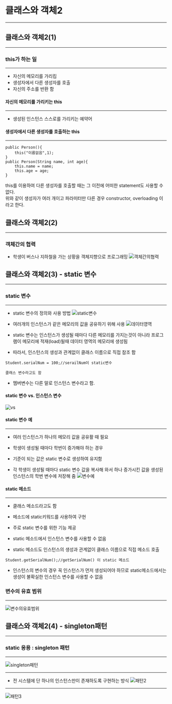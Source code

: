 # 클래스와 객체2

---

## 클래스와 객체2(1)

---

### this가 하는 일

---

- 자신의 메모리를 가리킴
- 생성자에서 다른 생성자를 호출
- 자신의 주소를 반환 함

#### 자신의 메모리를 가리키는 this

---

- 생성된 인스턴스 스스로를 가리키는 예약어

#### 생성자에서 다른 생성자를 호출하는 this

---

```
public Person(){
    this("이름없음",1);
}
public Person(String name, int age){
    this.name = name;
    this.age = age;
}
```

this를 이용하여 다른 생성자를 호출할 때는 그 이전에 어떠한 statement도 사용할 수 없다.  
위와 같이 생성자가 여러 개이고 파라미터만 다른 경우 constructor, overloading 이라고 한다.

## 클래스와 객체2(2)

---

### 객체간의 협력

- 학생이 버스나 지하철을 가는 상황을 객체지향으로 프로그래밍
  ![객체간의협력](<./%EC%82%AC%EC%A7%84_%EC%9E%90%EB%A3%8C/%EC%8A%A4%ED%81%AC%EB%A6%B0%EC%83%B7(14).png>)

## 클래스와 객체2(3) - static 변수

---

### static 변수

---

- static 변수의 정의와 사용 방법
  ![static변수](<./%EC%82%AC%EC%A7%84_%EC%9E%90%EB%A3%8C/%EC%8A%A4%ED%81%AC%EB%A6%B0%EC%83%B7(18).png>)

- 여러개의 인스턴스가 같은 메모리의 값을 공유하기 위해 사용
  ![데이터영역](<./%EC%82%AC%EC%A7%84_%EC%9E%90%EB%A3%8C/%EC%8A%A4%ED%81%AC%EB%A6%B0%EC%83%B7(19).png>)

- static 변수는 인스턴스가 생성될 때마다 다른 메모리를 가지는것이 아니라 프로그램이 메모리에 적재(load)될때 데이터 영역의 메모리에 생성됨
- 따라서, 인스턴스의 생성과 관계없이 클래스 이름으로 직접 참조 함

```
Student.serialNum = 100;//serailNum이 static변수

클래스 변수라고도 함
```

- 멤버변수는 다른 말로 인스턴스 변수라고 함.

#### static 변수 vs. 인스턴스 변수

![vs](<./%EC%82%AC%EC%A7%84_%EC%9E%90%EB%A3%8C/%EC%8A%A4%ED%81%AC%EB%A6%B0%EC%83%B7(20).png>)

#### static 변수 예

---

- 여러 인스턴스가 하나의 메모리 값을 공유활 때 필요
- 학생이 생성될 때마다 학번이 증가해야 하는 경우
- 기준이 되는 값은 static 변수로 생성하여 유지함

- 각 학생이 생성될 때마다 static 변수 값을 복사해 와서 하나 증가시킨 값을 생성된 인스턴스의 학번 변수에 저장해 줌
  ![변수예](<./%EC%82%AC%EC%A7%84_%EC%9E%90%EB%A3%8C/%EC%8A%A4%ED%81%AC%EB%A6%B0%EC%83%B7(22).png>)

#### static 메소드

---

- 클래스 메소드라고도 함
- 메소드에 static키워드를 사용하여 구현
- 주로 static 변수를 위한 기능 제공

- static 메소드에서 인스턴스 변수를 사용할 수 없음
- static 메소드도 인스턴스의 생성과 관계없이 클래스 이름으로 직접 메소드 호출

```
Student.getSerialNum();//getSerialNum() 이 static 메소드
```

- 인스턴스의 변수의 경우 꼭 인스턴스가 먼저 생성되어야 하므로 static메소드에서는 생성이 불확실한 인스턴스 변수를 사용할 수 없음

### 변수의 유효 범위

---

![변수의유효범위](<./%EC%82%AC%EC%A7%84_%EC%9E%90%EB%A3%8C/%EC%8A%A4%ED%81%AC%EB%A6%B0%EC%83%B7(23).png>)

## 클래스와 객체2(4) - singleton패턴

---

### static 응용 : singleton 패턴

---

![singleton패턴](<./%EC%82%AC%EC%A7%84_%EC%9E%90%EB%A3%8C/%EC%8A%A4%ED%81%AC%EB%A6%B0%EC%83%B7(24).png>)

---

- 전 시스템에 단 하나의 인스턴스만이 존재하도록 구현하는 방식
  ![패턴2](<./%EC%82%AC%EC%A7%84_%EC%9E%90%EB%A3%8C/%EC%8A%A4%ED%81%AC%EB%A6%B0%EC%83%B7(25).png>)

---

![패턴3](<./%EC%82%AC%EC%A7%84_%EC%9E%90%EB%A3%8C/%EC%8A%A4%ED%81%AC%EB%A6%B0%EC%83%B7(26).png>)
